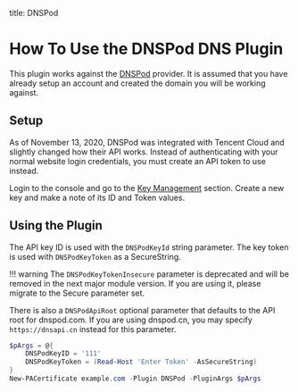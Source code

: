 title: DNSPod

# How To Use the DNSPod DNS Plugin

This plugin works against the [DNSPod](https://dnspod.com/) provider. It is assumed that you have already setup an account and created the domain you will be working against.

## Setup

As of November 13, 2020, DNSPod was integrated with Tencent Cloud and slightly changed how their API works. Instead of authenticating with your normal website login credentials, you must create an API token to use instead.

Login to the console and go to the [Key Management](https://console.dnspod.com/account/token) section. Create a new key and make a note of its ID and Token values.

## Using the Plugin

The API key ID is used with the `DNSPodKeyId` string parameter. The key token is used with `DNSPodKeyToken` as a SecureString.

!!! warning
    The `DNSPodKeyTokenInsecure` parameter is deprecated and will be removed in the next major module version. If you are using it, please migrate to the Secure parameter set.

There is also a `DNSPodApiRoot` optional parameter that defaults to the API root for dnspod.com. If you are using dnspod.cn, you may specify `https://dnsapi.cn` instead for this parameter.

```powershell
$pArgs = @{
    DNSPodKeyID = '111'
    DNSPodKeyToken = (Read-Host 'Enter Token' -AsSecureString)
}
New-PACertificate example.com -Plugin DNSPod -PluginArgs $pArgs
```
